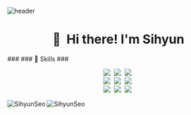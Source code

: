 ![header](https://capsule-render.vercel.app/api?type=soft&color=1B70FC&height=200&section=header&text=Si%20hyun&fontSize=90&fontColor=FFFFFF)
<h1 align="center">
  👋&nbsp; Hi there! I'm Sihyun
</h1>
###
### 💪 Skills
###
<p align="center">
  <img src="https://img.shields.io/badge/Java-5382a1?style=for-the-badge&logo=java&logoColor=black"/></a>&nbsp
<img src="https://img.shields.io/badge/Spring-6DB33F?style=for-the-badge&logo=Spring&logoColor=white"></a>&nbsp
<img src="https://img.shields.io/badge/jquery-0769AD?style=for-the-badge&logo=jquery&logoColor=white"></a>&nbsp
<br>
<img src="https://img.shields.io/badge/JavaScript-f0db4f?style=for-the-badge&logo=JavaScript&logoColor=black"/></a>&nbsp
<img src="https://img.shields.io/badge/html-E34F26?style=for-the-badge&logo=html5&logoColor=white"></a>&nbsp
<img src="https://img.shields.io/badge/css-1572B6?style=for-the-badge&logo=css3&logoColor=white"></a>&nbsp
<br>
<img src="https://img.shields.io/badge/Android-3DDC84?style=for-the-badge&logo=Android&logoColor=white"/></a>&nbsp
<img src="https://img.shields.io/badge/Python-306998?style=for-the-badge&logo=Python&logoColor=white" /></a>&nbsp
<img src="https://img.shields.io/badge/Django-092e20?style=for-the-badge&logo=Django&logoColor=white"/></a>&nbsp
<br>
</p>

<p width="50%">
<img align="left" src="https://github-readme-stats.vercel.app/api/top-langs?username=SihyunSeo&show_icons=true&locale=en&layout=compact&theme=dark" alt="SihyunSeo" />
</p>
<p width="50%">
<img align="center" src="https://github-readme-stats.vercel.app/api?username=SihyunSeo&show_icons=true&locale=en&theme=dark" alt="SihyunSeo" />
</p>

<!--
**SihyunSeo/SihyunSeo** is a ✨ _special_ ✨ repository because its `README.md` (this file) appears on your GitHub profile.

Here are some ideas to get you started:

- 🔭 I’m currently working on ...
- 🌱 I’m currently learning ...
- 👯 I’m looking to collaborate on ...
- 🤔 I’m looking for help with ...
- 💬 Ask me about ...
- 📫 How to reach me: ...
- 😄 Pronouns: ...
- ⚡ Fun fact: ...
-->
